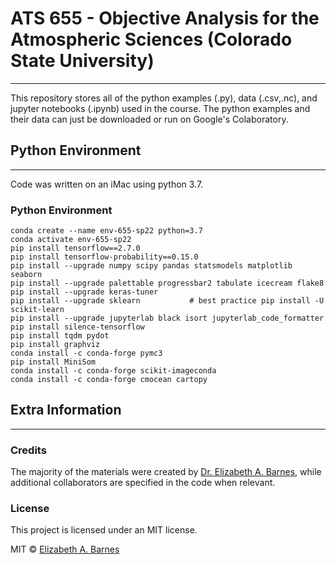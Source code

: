 
# ATS 655 - Objective Analysis for the Atmospheric Sciences (Colorado State University)
***

This repository stores all of the python examples (.py), data (.csv,.nc), and jupyter notebooks (.ipynb) used in the course. The python examples and their data can just be downloaded or run on Google's Colaboratory. 

## Python Environment
***
Code was written on an iMac using python 3.7.

### Python Environment
```
conda create --name env-655-sp22 python=3.7
conda activate env-655-sp22
pip install tensorflow==2.7.0
pip install tensorflow-probability==0.15.0
pip install --upgrade numpy scipy pandas statsmodels matplotlib seaborn 
pip install --upgrade palettable progressbar2 tabulate icecream flake8
pip install --upgrade keras-tuner 
pip install --upgrade sklearn           # best practice pip install -U scikit-learn
pip install --upgrade jupyterlab black isort jupyterlab_code_formatter
pip install silence-tensorflow
pip install tqdm pydot
pip install graphviz
conda install -c conda-forge pymc3        
pip install MiniSom
conda install -c conda-forge scikit-imageconda 
conda install -c conda-forge cmocean cartopy
```

## Extra Information
***

### Credits
The majority of the materials were created by [Dr. Elizabeth A. Barnes](https://barnes.atmos.colostate.edu), while additional collaborators are specified in the code when relevant.


### License
This project is licensed under an MIT license.

MIT © [Elizabeth A. Barnes](https://github.com/eabarnes1010)


